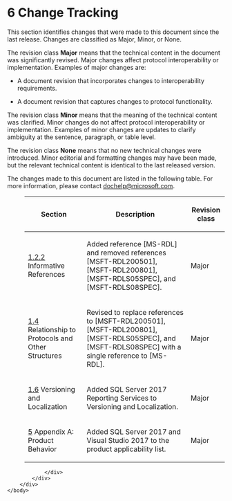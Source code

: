 <html dir="LTR" xmlns:mshelp="http://msdn.microsoft.com/mshelp" xmlns:ddue="http://ddue.schemas.microsoft.com/authoring/2003/5" xmlns:xlink="http://www.w3.org/1999/xlink" xmlns:tool="http://www.microsoft.com/tooltip">
    <head>
        <meta http-equiv="Content-Type" content="text/html; CHARSET=utf-8"></meta>
        <meta name="save" content="history"></meta>
        <title>6 Change Tracking</title>
        <xml>
            <mshelp:toctitle title="6 Change Tracking"></mshelp:toctitle>
            <mshelp:rltitle title="[MS-RGDI]: Change Tracking"></mshelp:rltitle>
            <mshelp:keyword index="A" term="906aa244-271b-40a8-a7b6-2baa7b0fe45c"></mshelp:keyword>
            <mshelp:attr name="DCSext.ContentType" value="open specification"></mshelp:attr>
            <mshelp:attr name="AssetID" value="906aa244-271b-40a8-a7b6-2baa7b0fe45c"></mshelp:attr>
            <mshelp:attr name="TopicType" value="kbRef"></mshelp:attr>
            <mshelp:attr name="DCSext.Title" value="[MS-RGDI]: Change Tracking" />
        </xml>
    </head>
    <body>
        <div id="header">
            <h1 class="heading">6 Change Tracking</h1>
        </div>
        <div id="mainSection">
            <div id="mainBody">
                <div id="allHistory" class="saveHistory"></div>
                <div id="sectionSection0" class="section" name="collapseableSection">
                    

<p>This section identifies changes that were made to this document
since the last release. Changes are classified as Major, Minor, or None. </p>

<p>The revision class <b>Major</b> means that the technical
content in the document was significantly revised. Major changes affect
protocol interoperability or implementation. Examples of major changes are:</p>

<ul><li><p><span><span> 
</span></span>A document revision that incorporates changes to interoperability
requirements.</p>

</li><li><p><span><span> 
</span></span>A document revision that captures changes to protocol
functionality.</p>

</li></ul><p>The revision class <b>Minor</b> means that the meaning of
the technical content was clarified. Minor changes do not affect protocol
interoperability or implementation. Examples of minor changes are updates to
clarify ambiguity at the sentence, paragraph, or table level.</p>

<p>The revision class <b>None</b> means that no new technical
changes were introduced. Minor editorial and formatting changes may have been
made, but the relevant technical content is identical to the last released
version.</p>

<p>The changes made to this document are listed in the
following table. For more information, please contact <a href="mailto:dochelp@microsoft.com">dochelp@microsoft.com</a>.</p>

<dl>
<dd>
<table>
 <thead>
  <tr>
   <th>
   <p>Section</p>
   </th>
   <th>
   <p>Description</p>
   </th>
   <th>
   <p>Revision class</p>
   </th>
  </tr>
 </thead>
 <tr>
  <td>
  <p><a href="efd5e22e-281d-420a-b536-2b61b4d2003b.md">1.2.2</a>
  Informative References</p>
  </td>
  <td>
  <p>Added reference [MS-RDL] and removed references
  [MSFT-RDL200501], [MSFT-RDL200801], [MSFT-RDLS05SPEC], and [MSFT-RDLS08SPEC].</p>
  </td>
  <td>
  <p>Major</p>
  </td>
 </tr>
 <tr>
  <td>
  <p><a href="d99ff88b-10fb-407d-afb7-e136697a1de9.md">1.4</a>
  Relationship to Protocols and Other Structures</p>
  </td>
  <td>
  <p>Revised to replace references to [MSFT-RDL200501],
  [MSFT-RDL200801], [MSFT-RDLS05SPEC], and [MSFT-RDLS08SPEC] with a single
  reference to [MS-RDL].</p>
  </td>
  <td>
  <p>Major</p>
  </td>
 </tr>
 <tr>
  <td>
  <p><a href="269e7d81-ad70-4013-8921-7324d4b27caf.md">1.6</a>
  Versioning and Localization</p>
  </td>
  <td>
  <p>Added SQL Server 2017 Reporting Services to Versioning
  and Localization.</p>
  </td>
  <td>
  <p>Major</p>
  </td>
 </tr>
 <tr>
  <td>
  <p><a href="5f16d945-e8a0-4cc3-9547-1c8f3e568219.md">5</a>
  Appendix A: Product Behavior</p>
  </td>
  <td>
  <p>Added SQL Server 2017 and Visual Studio 2017 to the
  product applicability list.</p>
  </td>
  <td>
  <p>Major</p>
  </td>
 </tr>
</table>
</dd></dl>


                </div>
            </div>
        </div>
    </body>
</html>